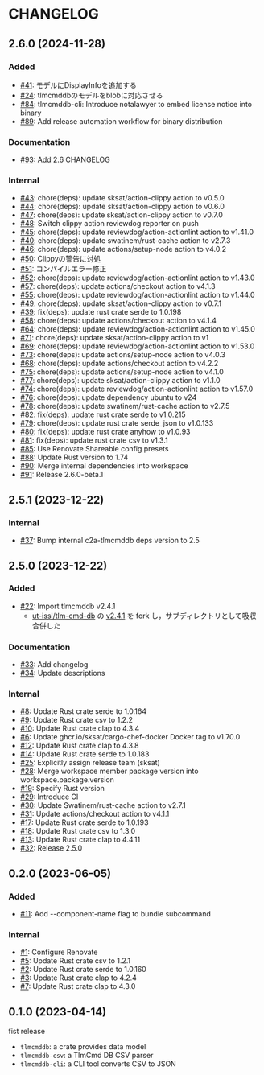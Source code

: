 # CHANGELOG

## 2.6.0 (2024-11-28)

### Added
- [#41](https://github.com/arkedge/c2a-tlmcmddb/pull/41): モデルにDisplayInfoを追加する
- [#24](https://github.com/arkedge/c2a-tlmcmddb/pull/24): tlmcmddbのモデルをblobに対応させる
- [#84](https://github.com/arkedge/c2a-tlmcmddb/pull/84): tlmcmddb-cli: Introduce notalawyer to embed license notice into binary
- [#89](https://github.com/arkedge/c2a-tlmcmddb/pull/89):  Add release automation workflow for binary distribution

### Documentation

- [#93](https://github.com/arkedge/c2a-tlmcmddb/pull/93): Add 2.6 CHANGELOG

### Internal

- [#43](https://github.com/arkedge/c2a-tlmcmddb/pull/43): chore(deps): update sksat/action-clippy action to v0.5.0
- [#44](https://github.com/arkedge/c2a-tlmcmddb/pull/44): chore(deps): update sksat/action-clippy action to v0.6.0
- [#47](https://github.com/arkedge/c2a-tlmcmddb/pull/47): chore(deps): update sksat/action-clippy action to v0.7.0
- [#48](https://github.com/arkedge/c2a-tlmcmddb/pull/48): Switch clippy action reviewdog reporter on push
- [#45](https://github.com/arkedge/c2a-tlmcmddb/pull/45): chore(deps): update reviewdog/action-actionlint action to v1.41.0
- [#40](https://github.com/arkedge/c2a-tlmcmddb/pull/40): chore(deps): update swatinem/rust-cache action to v2.7.3
- [#46](https://github.com/arkedge/c2a-tlmcmddb/pull/46): chore(deps): update actions/setup-node action to v4.0.2
- [#50](https://github.com/arkedge/c2a-tlmcmddb/pull/50): Clippyの警告に対処
- [#51](https://github.com/arkedge/c2a-tlmcmddb/pull/51): コンパイルエラー修正
- [#52](https://github.com/arkedge/c2a-tlmcmddb/pull/52): chore(deps): update reviewdog/action-actionlint action to v1.43.0
- [#57](https://github.com/arkedge/c2a-tlmcmddb/pull/57): chore(deps): update actions/checkout action to v4.1.3
- [#55](https://github.com/arkedge/c2a-tlmcmddb/pull/55): chore(deps): update reviewdog/action-actionlint action to v1.44.0
- [#49](https://github.com/arkedge/c2a-tlmcmddb/pull/49): chore(deps): update sksat/action-clippy action to v0.7.1
- [#39](https://github.com/arkedge/c2a-tlmcmddb/pull/39): fix(deps): update rust crate serde to 1.0.198
- [#58](https://github.com/arkedge/c2a-tlmcmddb/pull/58): chore(deps): update actions/checkout action to v4.1.4
- [#64](https://github.com/arkedge/c2a-tlmcmddb/pull/64): chore(deps): update reviewdog/action-actionlint action to v1.45.0
- [#71](https://github.com/arkedge/c2a-tlmcmddb/pull/71): chore(deps): update sksat/action-clippy action to v1
- [#69](https://github.com/arkedge/c2a-tlmcmddb/pull/69): chore(deps): update reviewdog/action-actionlint action to v1.53.0
- [#73](https://github.com/arkedge/c2a-tlmcmddb/pull/73): chore(deps): update actions/setup-node action to v4.0.3
- [#68](https://github.com/arkedge/c2a-tlmcmddb/pull/68): chore(deps): update actions/checkout action to v4.2.2
- [#75](https://github.com/arkedge/c2a-tlmcmddb/pull/75): chore(deps): update actions/setup-node action to v4.1.0
- [#77](https://github.com/arkedge/c2a-tlmcmddb/pull/77): chore(deps): update sksat/action-clippy action to v1.1.0
- [#74](https://github.com/arkedge/c2a-tlmcmddb/pull/74): chore(deps): update reviewdog/action-actionlint action to v1.57.0
- [#76](https://github.com/arkedge/c2a-tlmcmddb/pull/76): chore(deps): update dependency ubuntu to v24
- [#78](https://github.com/arkedge/c2a-tlmcmddb/pull/78): chore(deps): update swatinem/rust-cache action to v2.7.5
- [#82](https://github.com/arkedge/c2a-tlmcmddb/pull/82): fix(deps): update rust crate serde to v1.0.215
- [#79](https://github.com/arkedge/c2a-tlmcmddb/pull/79): chore(deps): update rust crate serde_json to v1.0.133
- [#80](https://github.com/arkedge/c2a-tlmcmddb/pull/80): fix(deps): update rust crate anyhow to v1.0.93
- [#81](https://github.com/arkedge/c2a-tlmcmddb/pull/81): fix(deps): update rust crate csv to v1.3.1
- [#85](https://github.com/arkedge/c2a-tlmcmddb/pull/85):  Use Renovate Shareable config presets
- [#88](https://github.com/arkedge/c2a-tlmcmddb/pull/88): Update Rust version to 1.74
- [#90](https://github.com/arkedge/c2a-tlmcmddb/pull/90): Merge internal dependencies into workspace
- [#91](https://github.com/arkedge/c2a-tlmcmddb/pull/91): Release 2.6.0-beta.1

## 2.5.1 (2023-12-22)

### Internal

- [#37](https://github.com/arkedge/c2a-tlmcmddb/pull/37): Bump internal c2a-tlmcmddb deps version to 2.5


## 2.5.0 (2023-12-22)

### Added

- [#22](https://github.com/arkedge/c2a-tlmcmddb/pull/22): Import tlmcmddb v2.4.1
  - [ut-issl/tlm-cmd-db](https://github.com/ut-issl/tlm-cmd-db/) の [v2.4.1](https://github.com/ut-issl/tlm-cmd-db/releases/tag/v2.4.1) を fork し，サブディレクトリとして吸収合併した

### Documentation

- [#33](https://github.com/arkedge/c2a-tlmcmddb/pull/33): Add changelog
- [#34](https://github.com/arkedge/c2a-tlmcmddb/pull/34): Update descriptions

### Internal

- [#8](https://github.com/arkedge/c2a-tlmcmddb/pull/8): Update Rust crate serde to 1.0.164
- [#9](https://github.com/arkedge/c2a-tlmcmddb/pull/9): Update Rust crate csv to 1.2.2
- [#10](https://github.com/arkedge/c2a-tlmcmddb/pull/10): Update Rust crate clap to 4.3.4
- [#6](https://github.com/arkedge/c2a-tlmcmddb/pull/6): Update ghcr.io/sksat/cargo-chef-docker Docker tag to v1.70.0
- [#12](https://github.com/arkedge/c2a-tlmcmddb/pull/12): Update Rust crate clap to 4.3.8
- [#14](https://github.com/arkedge/c2a-tlmcmddb/pull/14): Update Rust crate serde to 1.0.183
- [#25](https://github.com/arkedge/c2a-tlmcmddb/pull/25): Explicitly assign release team (sksat)
- [#28](https://github.com/arkedge/c2a-tlmcmddb/pull/28): Merge workspace member package version into workspace.package.version
- [#19](https://github.com/arkedge/c2a-tlmcmddb/pull/19): Specify Rust version
- [#29](https://github.com/arkedge/c2a-tlmcmddb/pull/29): Introduce CI
- [#30](https://github.com/arkedge/c2a-tlmcmddb/pull/30): Update Swatinem/rust-cache action to v2.7.1
- [#31](https://github.com/arkedge/c2a-tlmcmddb/pull/31): Update actions/checkout action to v4.1.1
- [#17](https://github.com/arkedge/c2a-tlmcmddb/pull/17): Update Rust crate serde to 1.0.193
- [#18](https://github.com/arkedge/c2a-tlmcmddb/pull/18): Update Rust crate csv to 1.3.0
- [#13](https://github.com/arkedge/c2a-tlmcmddb/pull/13): Update Rust crate clap to 4.4.11
- [#32](https://github.com/arkedge/c2a-tlmcmddb/pull/32): Release 2.5.0


## 0.2.0 (2023-06-05)

### Added

- [#11](https://github.com/arkedge/c2a-tlmcmddb/pull/11): Add --component-name flag to bundle subcommand

### Internal

- [#1](https://github.com/arkedge/c2a-tlmcmddb/pull/1): Configure Renovate
- [#5](https://github.com/arkedge/c2a-tlmcmddb/pull/5): Update Rust crate csv to 1.2.1
- [#2](https://github.com/arkedge/c2a-tlmcmddb/pull/2): Update Rust crate serde to 1.0.160
- [#3](https://github.com/arkedge/c2a-tlmcmddb/pull/3): Update Rust crate clap to 4.2.4
- [#7](https://github.com/arkedge/c2a-tlmcmddb/pull/7): Update Rust crate clap to 4.3.0


## 0.1.0 (2023-04-14)

fist release

- `tlmcmddb`: a crate provides data model
- `tlmcmddb-csv`: a TlmCmd DB CSV parser
- `tlmcmddb-cli`: a CLI tool converts CSV to JSON
